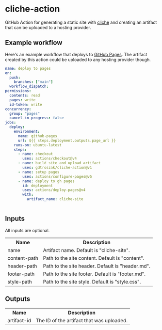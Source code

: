# cliche-action

GitHub Action for generating a static site with [cliche](https://github.com/gdtroszak/cliche) and creating an artifact that can be uploaded to a hosting provider.

## Example workflow

Here's an example workflow that deploys to [GitHub Pages](https://pages.github.com/).
The artifact created by this action could be uploaded to any hosting provider though.

```yaml
name: deploy to pages
on:
  push:
    branches: ["main"]
  workflow_dispatch:
permissions:
  contents: read
  pages: write
  id-token: write
concurrency:
  group: "pages"
  cancel-in-progress: false
jobs:
  deploy:
    environment:
      name: github-pages
      url: ${{ steps.deployment.outputs.page_url }}
    runs-on: ubuntu-latest
    steps:
      - name: checkout
        uses: actions/checkout@v4
      - name: build site and upload artifact
        uses: gdtroszak/cliche-action@v1
      - name: setup pages
        uses: actions/configure-pages@v5
      - name: deploy to gh pages
        id: deployment
        uses: actions/deploy-pages@v4
        with:
          artifact_name: cliche-site
  
```

## Inputs

All inputs are optional.

<table>
  <tr>
    <th>Name</th>
    <th>Description</th>
  </tr>
  <tr>
    <td>name</td>
    <td>Artifact name. Default is "cliche-site".</td>
  </tr>
  <tr>
    <td>content-path</td>
    <td>Path to the site content. Default is "content".</td>
  </tr>
  <tr>
    <td>header-path</td>
    <td>Path to the site header. Default is "header.md".</td>
  </tr>
  <tr>
    <td>footer-path</td>
    <td>Path to the site footer. Default is "footer.md".</td>
  </tr>
  <tr>
    <td>style-path</td>
    <td>Path to the site style. Default is "style.css".</td>
  </tr>
</table>

## Outputs

<table>
  <tr>
    <th>Name</th>
    <th>Description</th>
  </tr>
  <tr>
    <td>artifact-id</td>
    <td>The ID of the artifact that was uploaded.</td>
  </tr>
</table>
